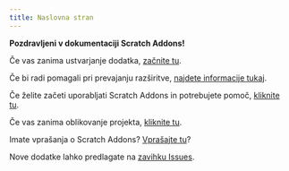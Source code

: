 ```yaml
---
title: Naslovna stran
---
```

**Pozdravljeni v dokumentaciji Scratch Addons!**

Če vas zanima ustvarjanje dodatka, [začnite tu](develop/getting-started/creating-an-addon).

Če bi radi pomagali pri prevajanju razširitve, [najdete informacije tukaj](localization/joining-the-localization-team).

Če želite začeti uporabljati Scratch Addons in potrebujete pomoč, [kliknite tu](getting-started/quick-start).

Če vas zanima oblikovanje projekta, [kliknite tu](reference/design).

Imate vprašanja o Scratch Addons? [Vprašajte tu](https://github.com/ScratchAddons/ScratchAddons/discussions)?

Nove dodatke lahko predlagate na [zavihku Issues](https://github.com/ScratchAddons/ScratchAddons/issues).